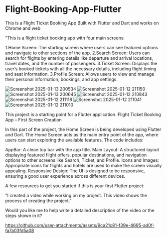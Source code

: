 # Flight-Booking-App-Flutter

This is a Flight Ticket Booking App Built with Flutter and Dart and works on Chrome and web

"This is a flight ticket booking app with four main screens:

1.Home Screen: The starting screen where users can see featured options and navigate to other sections of the app.
2.Search Screen: Users can search for flights by entering details like departure and arrival locations, travel dates, and the number of passengers.
3.Ticket Screen: Displays the user’s booked tickets with all the necessary details, including flight timing and seat information.
3.Profile Screen: Allows users to view and manage their personal information, bookings, and app settings.

<p align="center">
 
![Screenshot 2025-01-13 200534](https://github.com/user-attachments/assets/da2cfe44-71ad-45f7-9402-e980a5ab9c8d)
![Screenshot 2025-01-12 211150](https://github.com/user-attachments/assets/55eddccc-0be1-4988-b98d-722d7655edb6)
![Screenshot 2025-01-13 200645](https://github.com/user-attachments/assets/4b206390-8771-4971-b02a-7aeaeffc8d4f)
![Screenshot 2025-01-12 210843](https://github.com/user-attachments/assets/9ad32065-b9b1-4b1f-adf2-31ec63d7ab38)
![Screenshot 2025-01-12 211118](https://github.com/user-attachments/assets/f577d27d-b607-42fb-9066-ac32c338d9d8)
![Screenshot 2025-01-12 211041](https://github.com/user-attachments/assets/9d05257f-5bac-4cde-9bdd-850a1d98a41d)
![Screenshot 2025-01-12 211010](https://github.com/user-attachments/assets/e1e0bce3-6118-4f04-aa80-e70c32f9325b)

</p>

This project is a starting point for a Flutter application.
Flight Ticket Booking App – First Screen Creation

In this part of the project, the Home Screen is being developed using Flutter and Dart. The Home Screen acts as the main entry point of the app, where users can start exploring the available features. The code includes:

AppBar: A clean top bar with the app title.
Main Layout: A structured layout displaying featured flight offers, popular destinations, and navigation options to other screens like Search, Ticket, and Profile.
Icons and Images: Appropriate icons for flights and hotels are used to make the screen visually appealing.
Responsive Design: The UI is designed to be responsive, ensuring a good user experience across different devices.

A few resources to get you started if this is your first Flutter project:

"I created a video while working on my project. This video shows the process of creating the project."

Would you like me to help write a detailed description of the video or the steps shown in it?


https://github.com/user-attachments/assets/9ca21c81-f39e-4695-ad0f-fa7a03fd5a08

